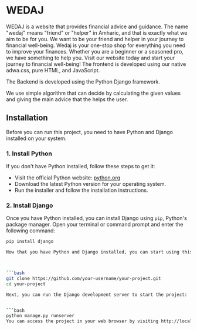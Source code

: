 # WEDAJ

WEDAJ is a website that provides financial advice and guidance.
The name "wedaj" means "friend" or "helper" in Amharic, and that is exactly what we aim to be for you.
We want to be your friend and helper in your journey to financial well-being.
Wedaj is your one-stop shop for everything you need to improve your finances.
Whether you are a beginner or a seasoned pro, we have something to help you.
Visit our website today and start your journey to financial well-being!
The frontend is developed using our native adwa.css, pure HTML, and JavaScript.

The Backend is developed using the Python Django framework.

We use simple algorithm that can decide by calculating the given values and giving the main advice that the helps the user.

## Installation

Before you can run this project, you need to have Python and Django installed on your system.

### 1. Install Python

If you don't have Python installed, follow these steps to get it:

- Visit the official Python website: [python.org](https://www.python.org/downloads/)
- Download the latest Python version for your operating system.
- Run the installer and follow the installation instructions.

### 2. Install Django

Once you have Python installed, you can install Django using `pip`, Python's package manager. Open your terminal or command prompt and enter the following command:

```bash
pip install django

Now that you have Python and Django installed, you can start using this project. Clone the project repository and navigate to the project directory:



```bash
git clone https://github.com/your-username/your-project.git
cd your-project

Next, you can run the Django development server to start the project:


```bash
python manage.py runserver
You can access the project in your web browser by visiting http://localhost:8000/.



